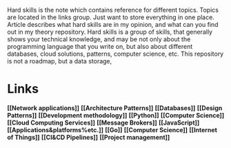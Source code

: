 Hard skills is the note which contains reference for different topics. Topics are located in the links group. Just want to store everything in one place. Article describes what hard skills are in my opinion, and what can you find out in my theory repository.
Hard skills is a group of skills, that generally shows your technical knowledge, and may be not only about the programming language that you write on, but also about different databases, cloud solutions, patterns, computer science, etc. This repository is not a roadmap, but a data storage, 
# Links

**[[Network applications]]**
**[[Architecture Patterns]]**
**[[Databases]]**
**[[Design Patterns]]**
**[[Development methodology]]**
**[[Python]]**
**[[Computer Science]]**
**[[Cloud Computing Services]]**
**[[Message Brokers]]**
**[[JavaScript]]**
**[[Applications&platforms%etc.]]**
**[[Go]]**
**[[Computer Science]]**
**[[Internet of Things]]**
**[[CI&CD Pipelines]]**
**[[Project management]]**